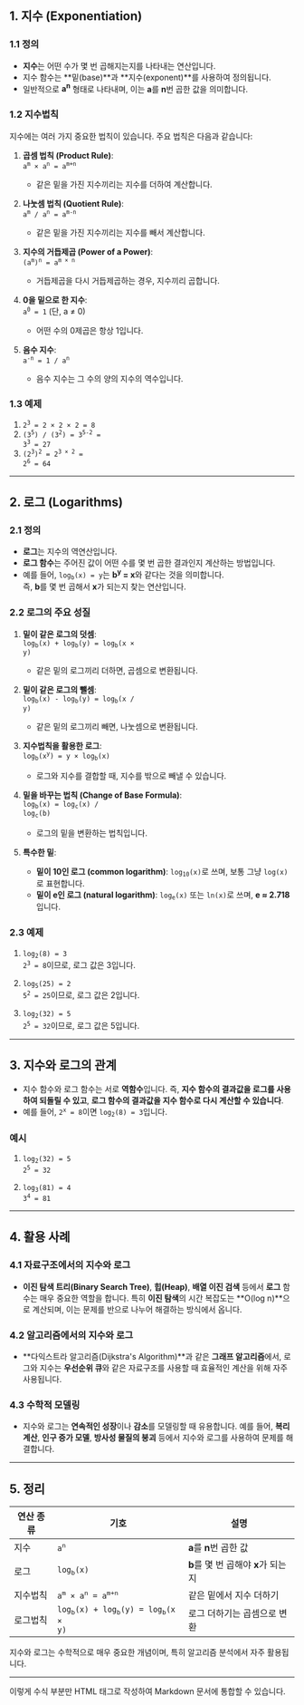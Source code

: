 ## 1. 지수 (Exponentiation)

### 1.1 정의
- **지수**는 어떤 수가 몇 번 곱해지는지를 나타내는 연산입니다.
- 지수 함수는 **밑(base)**과 **지수(exponent)**를 사용하여 정의됩니다.
- 일반적으로 **a<sup>n</sup>** 형태로 나타내며, 이는 **a**를 **n**번 곱한 값을 의미합니다.

### 1.2 지수법칙
지수에는 여러 가지 중요한 법칙이 있습니다. 주요 법칙은 다음과 같습니다:

1. **곱셈 법칙 (Product Rule)**:  
   <code>a<sup>m</sup> × a<sup>n</sup> = a<sup>m+n</sup></code>
    - 같은 밑을 가진 지수끼리는 지수를 더하여 계산합니다.

2. **나눗셈 법칙 (Quotient Rule)**:  
   <code>a<sup>m</sup> / a<sup>n</sup> = a<sup>m-n</sup></code>
    - 같은 밑을 가진 지수끼리는 지수를 빼서 계산합니다.

3. **지수의 거듭제곱 (Power of a Power)**:  
   <code>(a<sup>m</sup>)<sup>n</sup> = a<sup>m × n</sup></code>
    - 거듭제곱을 다시 거듭제곱하는 경우, 지수끼리 곱합니다.

4. **0을 밑으로 한 지수**:  
   <code>a<sup>0</sup> = 1</code> (단, a ≠ 0)
    - 어떤 수의 0제곱은 항상 1입니다.

5. **음수 지수**:  
   <code>a<sup>-n</sup> = 1 / a<sup>n</sup></code>
    - 음수 지수는 그 수의 양의 지수의 역수입니다.

### 1.3 예제
1. <code>2<sup>3</sup> = 2 × 2 × 2 = 8</code>
2. <code>(3<sup>5</sup>) / (3<sup>2</sup>) = 3<sup>5-2</sup> = 3<sup>3</sup> = 27</code>
3. <code>(2<sup>3</sup>)<sup>2</sup> = 2<sup>3 × 2</sup> = 2<sup>6</sup> = 64</code>

---

## 2. 로그 (Logarithms)

### 2.1 정의
- **로그**는 지수의 역연산입니다.
- **로그 함수**는 주어진 값이 어떤 수를 몇 번 곱한 결과인지 계산하는 방법입니다.
- 예를 들어, <code>log<sub>b</sub>(x) = y</code>는 **b<sup>y</sup> = x**와 같다는 것을 의미합니다.  
  즉, **b**를 몇 번 곱해서 **x**가 되는지 찾는 연산입니다.

### 2.2 로그의 주요 성질
1. **밑이 같은 로그의 덧셈**:  
   <code>log<sub>b</sub>(x) + log<sub>b</sub>(y) = log<sub>b</sub>(x × y)</code>
    - 같은 밑의 로그끼리 더하면, 곱셈으로 변환됩니다.

2. **밑이 같은 로그의 뺄셈**:  
   <code>log<sub>b</sub>(x) - log<sub>b</sub>(y) = log<sub>b</sub>(x / y)</code>
    - 같은 밑의 로그끼리 빼면, 나눗셈으로 변환됩니다.

3. **지수법칙을 활용한 로그**:  
   <code>log<sub>b</sub>(x<sup>y</sup>) = y × log<sub>b</sub>(x)</code>
    - 로그와 지수를 결합할 때, 지수를 밖으로 빼낼 수 있습니다.

4. **밑을 바꾸는 법칙 (Change of Base Formula)**:  
   <code>log<sub>b</sub>(x) = log<sub>c</sub>(x) / log<sub>c</sub>(b)</code>
    - 로그의 밑을 변환하는 법칙입니다.

5. **특수한 밑**:
    - **밑이 10인 로그 (common logarithm)**: <code>log<sub>10</sub>(x)</code>로 쓰며, 보통 그냥 <code>log(x)</code>로 표현합니다.
    - **밑이 e인 로그 (natural logarithm)**: <code>log<sub>e</sub>(x)</code> 또는 <code>ln(x)</code>로 쓰며, **e ≈ 2.718**입니다.

### 2.3 예제
1. <code>log<sub>2</sub>(8) = 3</code>  
   <code>2<sup>3</sup> = 8</code>이므로, 로그 값은 3입니다.

2. <code>log<sub>5</sub>(25) = 2</code>  
   <code>5<sup>2</sup> = 25</code>이므로, 로그 값은 2입니다.

3. <code>log<sub>2</sub>(32) = 5</code>  
   <code>2<sup>5</sup> = 32</code>이므로, 로그 값은 5입니다.

---

## 3. 지수와 로그의 관계

- 지수 함수와 로그 함수는 서로 **역함수**입니다. 즉, **지수 함수의 결과값을 로그를 사용하여 되돌릴 수 있고**, **로그 함수의 결과값을 지수 함수로 다시 계산할 수 있습니다**.
- 예를 들어, <code>2<sup>x</sup> = 8</code>이면 <code>log<sub>2</sub>(8) = 3</code>입니다.

### 예시
1. <code>log<sub>2</sub>(32) = 5</code>  
   <code>2<sup>5</sup> = 32</code>

2. <code>log<sub>3</sub>(81) = 4</code>  
   <code>3<sup>4</sup> = 81</code>

---

## 4. 활용 사례

### 4.1 자료구조에서의 지수와 로그
- **이진 탐색 트리(Binary Search Tree)**, **힙(Heap)**, **배열 이진 검색** 등에서 **로그** 함수는 매우 중요한 역할을 합니다. 특히 **이진 탐색**의 시간 복잡도는 **O(log n)**으로 계산되며, 이는 문제를 반으로 나누어 해결하는 방식에서 옵니다.

### 4.2 알고리즘에서의 지수와 로그
- **다익스트라 알고리즘(Dijkstra's Algorithm)**과 같은 **그래프 알고리즘**에서, 로그와 지수는 **우선순위 큐**와 같은 자료구조를 사용할 때 효율적인 계산을 위해 자주 사용됩니다.

### 4.3 수학적 모델링
- 지수와 로그는 **연속적인 성장**이나 **감소**를 모델링할 때 유용합니다. 예를 들어, **복리 계산**, **인구 증가 모델**, **방사성 물질의 붕괴** 등에서 지수와 로그를 사용하여 문제를 해결합니다.

---

## 5. 정리

| 연산 종류 | 기호 | 설명 |
| --------- | ---- | ---- |
| 지수      | <code>a<sup>n</sup></code> | **a**를 **n**번 곱한 값 |
| 로그      | <code>log<sub>b</sub>(x)</code> | **b**를 몇 번 곱해야 **x**가 되는지 |
| 지수법칙  | <code>a<sup>m</sup> × a<sup>n</sup> = a<sup>m+n</sup></code> | 같은 밑에서 지수 더하기 |
| 로그법칙  | <code>log<sub>b</sub>(x) + log<sub>b</sub>(y) = log<sub>b</sub>(x × y)</code> | 로그 더하기는 곱셈으로 변환 |

지수와 로그는 수학적으로 매우 중요한 개념이며, 특히 알고리즘 분석에서 자주 활용됩니다.

---

이렇게 수식 부분만 HTML 태그로 작성하여 Markdown 문서에 통합할 수 있습니다.
